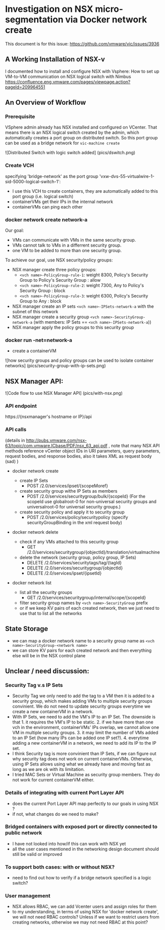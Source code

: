 # Investigation on NSX micro-segmentation via Docker network create
This document is for this issue: https://github.com/vmware/vic/issues/3936


## A Working Installation of NSX-v
I documented how to install and configure NSX with Vsphere: How to set up VM-to-VM communication on NSX logical switch with Nimbus
https://confluence.eng.vmware.com/pages/viewpage.action?pageId=209964551

## An Overview of Workflow

### Prerequisite
VSphere admin already has NSX installed and configured on VCenter. That means there is an NSX logical switch created by the admin, which automatically creates a port group on distributed switch.
So this port group can be used as a bridge network for `vic-machine create`

![Distributed Switch with logic switch added] (pics/dswitch.png)

### Create VCH 
specifying 'bridge-network' as the port group 'vxw-dvs-55-virtualwire-1-sid-5000-logical-switch-1':
  * I use this VCH to create containers, they are automatically added to this port group (i.e. logical switch)
  * containerVMs get their IPs in the internal network
  * containerVMs can ping each other

### docker network create network-a
Our goal:
  * VMs can communicate with VMs in the same security group.
  * VMs cannot talk to VMs in a differrent security group.
  * one VM to be added to more than one security group.

To achieve our goal, use NSX security/policy groups:
  * NSX manager create three policy groups:
     * `<vch name>-PolicyGroup-rule-1`: weight 8300, Policy's Security Group to Policy's Security Group :  allow
     * `<vch name>-PolicyGroup-rule-2`: weight 7300, Any to Policy's Security Group : block
     * `<vch name>-PolicyGroup-rule-3`: weight 6300, Policy's Security Group to Any : block
  * NSX manager create an IP sets  `<vch name>-IPSets-network-a` with the subnet of this network
  * NSX manager create a security group `<vch name>-SecurityGroup-network-a` (with members: IP Sets == `<vch name>-IPSets-network-a`))
  * NSX manager apply the policy groups to this security group

### docker run -net=network-a
  * create a containerVM 

![how security groups and policy groups can be used to isolate container networks] (pics/security-group-with-ip-sets.png)

## NSX Manager API:
![Code flow to use NSX Manager API] (pics/with-nsx.png)

### API endpoint
https://{nsxmanager's hostname or IP}/api 

### API calls
(details in http://pubs.vmware.com/nsx-63/topic/com.vmware.ICbase/PDF/nsx_63_api.pdf , note that many NSX API methods reference vCenter object IDs in URI parameters, query parameters, request bodies, and response bodies, also it takes XML as request body (sad) )
* docker network create
  * create IP Sets
     * POST /2.0/services/ipset/{scopeMoref}
  * create security group withe IP Sets as members
     * POST /2.0/services/securitygroup/bulk/{scopeId} (For the scopeId use globalroot-0 for non-universal security groups and universalroot-0 for universal security groups.)
  * create security policy and apply it to security group
     * POST /2.0/services/policy/securitypolicy (specify securityGroupBinding in the xml request body)

* docker network delete 
  * check if any VMs attached to this security group
     * GET /2.0/services/securitygroup/{objectId}/translation/virtualmachine 
  * delete the network (security group, policy group, IP Sets)
     * DELETE /2.0/services/securitytags/tag/{tagId}
     * DELETE /2.0/services/securitygroup/{objectId} 
     * DELETE /2.0/services/ipset/{ipsetId}

* docker network list
  * list all the security groups
    * GET /2.0/services/securitygroup/internal/scope/{scopeId}
  * filter security group names by `<vch name>-SecurityGroup` prefix
  * or if we keep KV pairs of each created network, then we just need to use that to list all the networks

## State Storage
  * we can map a docker network name to a security group name as `<vch name>-SecurityGroup-<network name>`
  * we can store KV pairs for each created network and then everything else will be in the NSX control plane

## Unclear / need discussion:
### Security Tag v.s IP Sets
  * Security Tag we only need to add the tag to a VM then it is added to a security group, which makes adding VMs to multiple security groups convinient. We do not need to update security groups everytime we create a new containerVM in a network.
  * With IP Sets, we need to add the VM's IP to an IP Set. The downside is that 1. it requires the VM's IP to be static. 2. if we have more than one vch in the environment, containerVMs' IPs overlap, we cannot allow one VM in multiple security groups. 3. it may limit the number of VMs added to an IP Set (how many IPs can be added one IP set?). 4. everytime adding a new containerVM in a network, we need to add its IP to the IP set.
  * I think Security tag is more convinient than IP Sets, if we can figure out why security tag does not work on current containerVMs. Otherwise, using IP Sets allows using what we already have and moving fast as long as we are ok with its limitation. 
  * I tried MAC Sets or Virtual Machine as security group members. They do not work for current containerVM either.

### Details of integrating with current Port Layer API 
  * does the current Port Layer API map perfectly to our goals in using NSX ?
  * if not, what changes do we need to make?

### Bridged containers with exposed port or directly connected to public network
  * I have not looked into how/if this can work with NSX yet
  * all the user cases mentioned in the networking design document should still be valid or improved

### To support both cases: with or without NSX?
  * need to find out how to verify if a bridge network specified is a logic switch?

### User management
  * NSX allows RBAC, we can add Vcenter users and assign roles for them
  * to my understanding, in terms of using NSX for 'docker network create', we will not need RBAC controls? Unless if we want to restrict users from creating networks, otherwise we may not need RBAC at this point?



